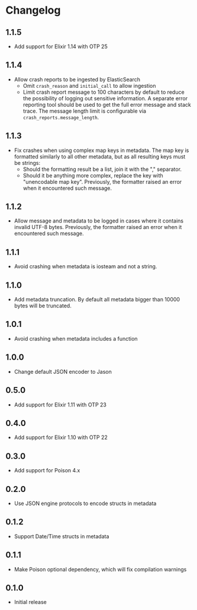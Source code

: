 # Changelog

## 1.1.5

* Add support for Elixir 1.14 with OTP 25

## 1.1.4

- Allow crash reports to be ingested by ElasticSearch
  * Omit `crash_reason` and `initial_call` to allow ingestion
  * Limit crash report message to 100 characters by default to reduce the
    possibility of logging out sensitive information. A separate error
    reporting tool should be used to get the full error message and stack
    trace. The message length limit is configurable via
    `crash_reports.message_length`.

## 1.1.3

- Fix crashes when using complex map keys in metadata. 
  The map key is formatted similarly to all other metadata, but as all resulting keys must be strings:
    * Should the formatting result be a list, join it with the "," separator.
    * Should it be anything more complex, replace the key with "unencodable map key".
  Previously, the formatter raised an error when it encountered such message.

## 1.1.2

- Allow message and metadata to be logged in cases where it contains invalid UTF-8
bytes. Previously, the formatter raised an error when it encountered such message.

## 1.1.1

  * Avoid crashing when metadata is iosteam and not a string.

## 1.1.0

  * Add metadata truncation. By default all metadata bigger than 10000 bytes will be truncated.

## 1.0.1

  * Avoid crashing when metadata includes a function

## 1.0.0

  * Change default JSON encoder to Jason

## 0.5.0

  * Add support for Elixir 1.11 with OTP 23

## 0.4.0

  * Add support for Elixir 1.10 with OTP 22

## 0.3.0

  * Add support for Poison 4.x

## 0.2.0

  * Use JSON engine protocols to encode structs in metadata

## 0.1.2

  * Support Date/Time structs in metadata

## 0.1.1

  * Make Poison optional dependency, which will fix compilation warnings

## 0.1.0

  * Initial release
